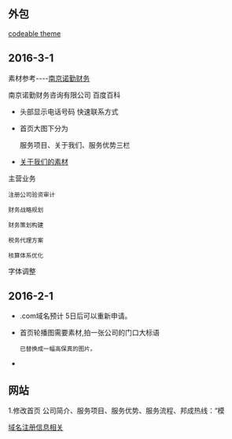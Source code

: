 ## 外包
[codeable theme](https://app.codeable.io/tasks/new?utm_campaign=affiliate&utm_source=themefusion&utm_medium=web&partner_id=105&medium_id=15)

## 2016-3-1
素材参考----[南京诺勤财务](http://www.now-riching.com/)

南京诺勤财务咨询有限公司 百度百科

*	头部显示电话号码 快速联系方式
*	首页大图下分为

	服务项目、关于我们、服务优势三栏

*	[关于我们的素材](http://www.xici.net/d157215262.htm)

主营业务

	注册公司验资审计

	财务战略规划

	财务策划构建

	税务代理方案

	核算体系优化

字体调整

## 2016-2-1

*	.com域名预计 5日后可以重新申请。
*	首页轮播图需要素材,拍一张公司的门口大标语

		已替换成一幅高保真的图片。
*


## 网站


1.修改首页 公司简介、服务项目、服务优势、服务流程、邦成热线：“模

[域名注册信息相关](http://whois.aliyun.com/whois/domain/njbccw.com?spm=5176.1830550.1011.94.ArXvPb&file=njbccw.com)
